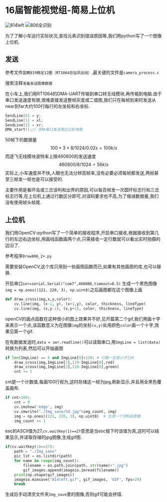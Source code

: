 # 16届智能视觉组-简易上位机
![814left](./image/814left.gif)
![806全识别](./image/806全识别.gif)

为了了解小车运行实际状况,查找元素识别错误原因等,我们用python写了一个图像上位机.

## 发送
参考文件`国赛819稳定12圈（RT1064总钻风巡线）`,最关键的文件是`camera_process.c`

搜索注释`准备发送图像数据`

在小车上,我们用RT1064的DMA-UART传输到串口转无线模块,再传输到电脑.由于串口发送速度有限,很难直接发送整帧灰度或二值图,我们只在每帧到来时发送从near到far大约100行每行的左坐标和右坐标.
```C
SendLine[0] = y;
SendLine[1] = xl;
SendLine[2] = xr;
DMA_start();// DMA串口发送两边沿到电脑
```
50帧下的数据量
$$ 
100 \times 3 \times 8 /1024 /0.02s=100k/s
$$
而逐飞无线模块波特率上限460800的发送速度
$$
460800/8/1024=56k/s
$$
实际上,小车速度并不快,人眼也无法分辨高帧率,没有必要必须每帧都发送,两帧甚至三帧发一帧也是可以接受的.

主要作用是看环岛或三岔误判和出界的原因,可以每百帧发一次圆环标志行和三岔标志行等,在上位机上通过行数区分即可,对误码要求也不高,为了缩减数据量,我们没有使用帧头帧尾.
## 上位机
我们用OpenCV-python写了一个简单的接收程序,开启串口接收,根据接收到第几行的左边右边坐标,用画线函数画两个点,只需接收一定行数就可以看出实时拍摄的边沿了.

参考程序`Draw806_2+.py`

需要安装OpenCV,这个库只用到一些画图函数而已,如果有其他画图的库,也可以替换.

开启串口`ser=serial.Serial("com7",460800,timeout=0.5)`
生成一个黑色图像`img = np.ones((121, 220, 3), np.uint8)`之后画图都在这个图像上画

```python
def draw_cross(img,x,y,color):
    cv.line(img, (x-1, y), (x+1,y), color, thickness, lineType)
    cv.line(img, (x,y-1), (x,y+1), color, thickness, lineType)
```
openCV的画点函数在这种很小的图上效果并不好,见开篇第二个gif,我们用画十字来表示一个点,该函数意义为在图像`img`的坐标`(x,y)`处用颜色`color`画一个十字,效果见第一个gif.


在有数据发送时,`data = ser.readline()`可以读取串口,用`ImgLine = list(data)`转换为列表,然后可以开始画图
```python
if len(ImgLine) == 6 and ImgLine[0]<120: # 行数一定是小于120
    draw_cross(img,ImgLine[1],119-ImgLine[0],red)
    draw_cross(img,ImgLine[2],119-ImgLine[0],green)
    cnt += 1
```

cnt是一个计数值,每画100行视为,这时存储这一帧为jpg,刷新显示,并且用全黑色覆盖画布.
```python
if cnt>100:
    cnt = 0
    cv.imshow('edge', img)
    cv.imwrite("./Img_save/%d.jpg"%img_count, img)
    img = np.ones((121, 220, 3), np.uint8)  # 生成一个空RGB图像
    img_count += 1
```

esc的ASCII值为27,`cv.waitKey(1)==27`意思是当esc按下时该值为真,这时可以结束显示,并读取存储的jpg图像,生成gif图.
```python
if(cv.waitKey(1)==27):
    path = "./Img_save"
    pic_lst = os.listdir(path)
    for name in range(img_count):
        filename = os.path.join(path, str(name)+".jpg")
        gif_images.append(imageio.imread(filename))
    print(np.shape(gif_images))
    imageio.mimsave("814left.gif", gif_images, 'GIF', fps=20)
    break
```

生成后手动清空文件夹`Img_save`里的图像,否则gif可能会拼错.